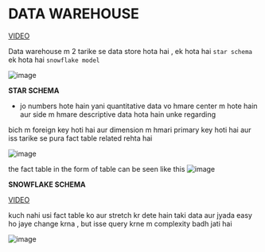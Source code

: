 # DATA WAREHOUSE

[VIDEO](https://www.youtube.com/watch?v=ot-2GXJXYMM&list=PLxCzCOWd7aiHexyDzYgry0YZN29e7HdNB&index=4)

Data warehouse m 2 tarike se data store hota hai , ek hota hai `star schema` ek hota hai `snowflake model`

![image](https://github.com/user-attachments/assets/d468742f-4938-48ef-bee0-b0ea510cc304)

**STAR SCHEMA**

- jo numbers hote hain yani quantitative data vo hmare center m hote hain aur side m hmare descriptive data hota hain unke regarding

bich  m foreign key hoti hai aur dimension m hmari primary key hoti hai aur iss tarike se pura fact table related rehta hai

![image](https://github.com/user-attachments/assets/51eb7b03-640f-4cb4-ba9f-fdae66834392)

the fact table in the form of table can be seen like this
![image](https://github.com/user-attachments/assets/e510fbea-2238-406a-b0a7-a4655220fe7b)


**SNOWFLAKE SCHEMA**

[VIDEO](https://www.youtube.com/watch?v=3LcjuLb3Vy8&list=PLxCzCOWd7aiHexyDzYgry0YZN29e7HdNB&index=5)

kuch nahi usi fact table ko aur stretch kr dete hain taki data aur jyada easy ho jaye change krna , but isse query krne m complexity badh jati hai

![image](https://github.com/user-attachments/assets/54fb5109-1a93-4fd2-9f42-7b0301747c41)

